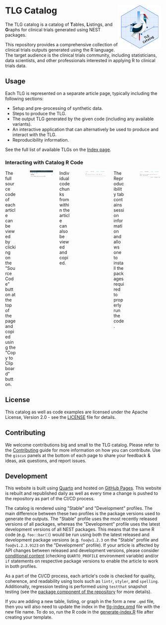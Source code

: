 # TLG Catalog <a href='https://insightsengineering.github.io/tlg-catalog/'><img src="assets/img/logo.png" align="right" height="139" style="max-width: 100%; max-height: 139px;"/></a>

The TLG catalog is a catalog of **T**ables, **L**istings, and **G**raphs for clinical trials generated using NEST packages.

This repository provides a comprehensive collection of clinical trials outputs generated using the R language.
The target audience is the clinical trials community, including statisticians, data scientists, and other professionals interested in applying R to clinical trials data.

## Usage

Each TLG is represented on a separate article page, typically including the following sections:

- Setup and pre-processing of synthetic data.
- Steps to produce the TLG.
- The output TLG generated by the given code (including any available variants).
- An interactive application that can alternatively be used to produce and interact with the TLG.
- Reproducibility information.

See the full list of available TLGs on the [Index page](tlg-index.qmd).

### Interacting with Catalog R Code

<div class="columns">
<div class="column" style="vertical-align: middle; width: 30%; padding-right: 5%">
The full source code of each article can be viewed by clicking on the "Source Code" button at the top of the page and copied using the "Copy to Clipboard" button.
</div>

<div class="column" style="vertical-align: middle; width: 65%">
<img src="assets/img/article-code-copy.gif" style="max-width: 100%; max-height: 100%"/>
</div>

<div class="column" style="vertical-align: middle; width: 30%; padding-right: 5%">
Individual code chunks from within the article can also be viewed and copied.
</div>

<div class="column" style="vertical-align: middle; width: 65%">
<a><img src="assets/img/chunk-code-copy.gif" style="max-width: 100%; max-height: 100%"/></a>
</div>

<div class="column" style="vertical-align: middle; width: 30%; padding-right: 5%">
The Reproducibility tab contains session information and allows one to install the packages required to properly run the code.
</div>

<div class="column" style="vertical-align: middle; width: 65%">
<a><img src="assets/img/article-lock-download.gif" style="max-width: 100%; max-height: 100%"/></a>
</div>
</div>

## License

This catalog as well as code examples are licensed under the Apache License, Version 2.0 - see the [LICENSE](LICENSE) file for details.

## Contributing

We welcome contributions big and small to the TLG catalog.
Please refer to the [Contributing](CONTRIBUTING.md) guide for more information on how you can contribute.
Use the `giscus` panels at the bottom of each page to share your feedback & ideas, ask questions, and report issues.

## Development

This website is built using [Quarto](https://quarto.org/) and hosted on [GitHub Pages](https://pages.github.com/).
This website is rebuilt and republished daily as well as every time a change is pushed to the repository as part of the CI/CD process.

The catalog is rendered using "Stable" and "Development" profiles.
The main difference between these two profiles is the package versions used to generate the outputs.
The "Stable" profile uses the most recently released versions of all packages, whereas the "Development" profile uses the latest development versions of all NEST packages.
This means that the same R code (e.g. `foo::bar()`) would be run using both the latest released and development package versions (e.g. `foo@v1.2.3` on the "Stable" profile and `foo@v1.2.3.9123` on the "Development" profile).
If your article is affected by API changes between released and development versions, please consider [conditional content](https://quarto.org/docs/authoring/conditional.html) (checking `QUARTO_PROFILE` environment variable) and/or `if` statements on respective package versions to enable the article to work in both profiles.

As a part of the CI/CD process, each article's code is checked for quality, coherence, and readability using tools such as `lintr`, `styler`, and `spelling`.
Additionally, regression testing is performed using `testthat` snapshot testing (see the [package component of the repository](https://github.com/insightsengineering/tlg-catalog/tree/main/package) for more details).

If you are adding a new table, listing, or graph in the form a new `.qmd` file, then you will also need to update the index in the [tlg-index.qmd](tlg-index.qmd) file with the new file name.
To do so, run the R code in the [generate-index.R](generate-index.R) file after creating your template.
